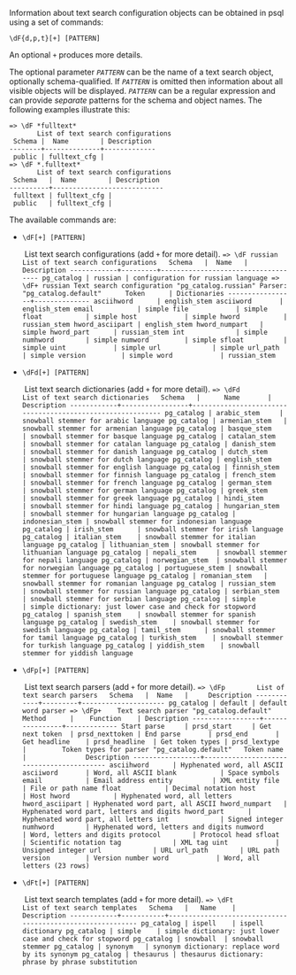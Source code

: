 Information about text search configuration objects can be obtained in psql using a set of commands:

```
\dF{d,p,t}[+] [PATTERN]
```

An optional `+` produces more details.

The optional parameter *`PATTERN`* can be the name of a text search object, optionally schema-qualified. If *`PATTERN`* is omitted then information about all visible objects will be displayed. *`PATTERN`* can be a regular expression and can provide *separate* patterns for the schema and object names. The following examples illustrate this:

```
=> \dF *fulltext*
       List of text search configurations
 Schema |  Name        | Description
--------+--------------+-------------
 public | fulltext_cfg |
=> \dF *.fulltext*
       List of text search configurations
 Schema   |  Name        | Description
----------+----------------------------
 fulltext | fulltext_cfg |
 public   | fulltext_cfg |
```

The available commands are:

- `\dF[+] [PATTERN]`

  ​        List text search configurations (add `+` for more detail).        `=> \dF russian            List of text search configurations   Schema   |  Name   |            Description ------------+---------+------------------------------------ pg_catalog | russian | configuration for russian language => \dF+ russian Text search configuration "pg_catalog.russian" Parser: "pg_catalog.default"      Token      | Dictionaries -----------------+-------------- asciihword      | english_stem asciiword       | english_stem email           | simple file            | simple float           | simple host            | simple hword           | russian_stem hword_asciipart | english_stem hword_numpart   | simple hword_part      | russian_stem int             | simple numhword        | simple numword         | simple sfloat          | simple uint            | simple url             | simple url_path        | simple version         | simple word            | russian_stem `      

- `\dFd[+] [PATTERN]`

  ​        List text search dictionaries (add `+` for more detail).        `=> \dFd                             List of text search dictionaries   Schema   |      Name       |                        Description ------------+-----------------+----------------------------------------------------------- pg_catalog | arabic_stem     | snowball stemmer for arabic language pg_catalog | armenian_stem   | snowball stemmer for armenian language pg_catalog | basque_stem     | snowball stemmer for basque language pg_catalog | catalan_stem    | snowball stemmer for catalan language pg_catalog | danish_stem     | snowball stemmer for danish language pg_catalog | dutch_stem      | snowball stemmer for dutch language pg_catalog | english_stem    | snowball stemmer for english language pg_catalog | finnish_stem    | snowball stemmer for finnish language pg_catalog | french_stem     | snowball stemmer for french language pg_catalog | german_stem     | snowball stemmer for german language pg_catalog | greek_stem      | snowball stemmer for greek language pg_catalog | hindi_stem      | snowball stemmer for hindi language pg_catalog | hungarian_stem  | snowball stemmer for hungarian language pg_catalog | indonesian_stem | snowball stemmer for indonesian language pg_catalog | irish_stem      | snowball stemmer for irish language pg_catalog | italian_stem    | snowball stemmer for italian language pg_catalog | lithuanian_stem | snowball stemmer for lithuanian language pg_catalog | nepali_stem     | snowball stemmer for nepali language pg_catalog | norwegian_stem  | snowball stemmer for norwegian language pg_catalog | portuguese_stem | snowball stemmer for portuguese language pg_catalog | romanian_stem   | snowball stemmer for romanian language pg_catalog | russian_stem    | snowball stemmer for russian language pg_catalog | serbian_stem    | snowball stemmer for serbian language pg_catalog | simple          | simple dictionary: just lower case and check for stopword pg_catalog | spanish_stem    | snowball stemmer for spanish language pg_catalog | swedish_stem    | snowball stemmer for swedish language pg_catalog | tamil_stem      | snowball stemmer for tamil language pg_catalog | turkish_stem    | snowball stemmer for turkish language pg_catalog | yiddish_stem    | snowball stemmer for yiddish language `      

- `\dFp[+] [PATTERN]`

  ​        List text search parsers (add `+` for more detail).        `=> \dFp        List of text search parsers   Schema   |  Name   |     Description ------------+---------+--------------------- pg_catalog | default | default word parser => \dFp+    Text search parser "pg_catalog.default"     Method      |    Function    | Description -----------------+----------------+------------- Start parse     | prsd_start     | Get next token  | prsd_nexttoken | End parse       | prsd_end       | Get headline    | prsd_headline  | Get token types | prsd_lextype   |         Token types for parser "pg_catalog.default"   Token name    |               Description -----------------+------------------------------------------ asciihword      | Hyphenated word, all ASCII asciiword       | Word, all ASCII blank           | Space symbols email           | Email address entity          | XML entity file            | File or path name float           | Decimal notation host            | Host hword           | Hyphenated word, all letters hword_asciipart | Hyphenated word part, all ASCII hword_numpart   | Hyphenated word part, letters and digits hword_part      | Hyphenated word part, all letters int             | Signed integer numhword        | Hyphenated word, letters and digits numword         | Word, letters and digits protocol        | Protocol head sfloat          | Scientific notation tag             | XML tag uint            | Unsigned integer url             | URL url_path        | URL path version         | Version number word            | Word, all letters (23 rows) `      

- `\dFt[+] [PATTERN]`

  ​        List text search templates (add `+` for more detail).        `=> \dFt                           List of text search templates   Schema   |   Name    |                        Description ------------+-----------+----------------------------------------------------------- pg_catalog | ispell    | ispell dictionary pg_catalog | simple    | simple dictionary: just lower case and check for stopword pg_catalog | snowball  | snowball stemmer pg_catalog | synonym   | synonym dictionary: replace word by its synonym pg_catalog | thesaurus | thesaurus dictionary: phrase by phrase substitution `      